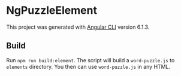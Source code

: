 # NgPuzzleElement

This project was generated with [Angular CLI](https://github.com/angular/angular-cli) version 6.1.3.

## Build

Run `npm run build:element`. The script will build a `word-puzzle.js` to `elements` directory. You then can use `word-puzzle.js` in any HTML. 
